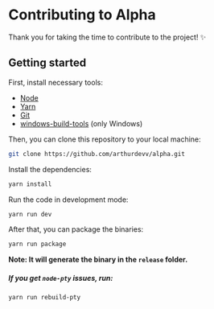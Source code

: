 # Contributing to Alpha

Thank you for taking the time to contribute to the project! ✨

## Getting started

First, install necessary tools:

- [Node](https://nodejs.org/en/download/)
- [Yarn](https://yarnpkg.com/en/docs/install)
- [Git](https://git-scm.com/downloads)
- [windows-build-tools](https://github.com/felixrieseberg/windows-build-tools)
  (only Windows)

Then, you can clone this repository to your local machine:

```sh
git clone https://github.com/arthurdevv/alpha.git
```

Install the dependencies:

```sh
yarn install
```

Run the code in development mode:

```sh
yarn run dev
```

After that, you can package the binaries:

```sh
yarn run package
```

**Note: It will generate the binary in the `release` folder.**

##### If you get `node-pty` issues, run:

```sh
yarn run rebuild-pty
```
